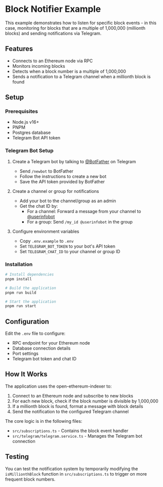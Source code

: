 # Block Notifier Example

This example demonstrates how to listen for specific block events - in this case, monitoring for blocks that are a multiple of 1,000,000 (millionth blocks) and sending notifications via Telegram.

## Features

- Connects to an Ethereum node via RPC
- Monitors incoming blocks
- Detects when a block number is a multiple of 1,000,000
- Sends a notification to a Telegram channel when a millionth block is found

## Setup

### Prerequisites

- Node.js v16+
- PNPM
- Postgres database
- Telegram Bot API token

### Telegram Bot Setup

1. Create a Telegram bot by talking to [@BotFather](https://t.me/botfather) on Telegram
   - Send `/newbot` to BotFather
   - Follow the instructions to create a new bot
   - Save the API token provided by BotFather

2. Create a channel or group for notifications
   - Add your bot to the channel/group as an admin
   - Get the chat ID by:
     - For a channel: Forward a message from your channel to [@userinfobot](https://t.me/userinfobot)
     - For a group: Send `/my_id @userinfobot` in the group

3. Configure environment variables
   - Copy `.env.example` to `.env`
   - Set `TELEGRAM_BOT_TOKEN` to your bot's API token
   - Set `TELEGRAM_CHAT_ID` to your channel or group ID

### Installation

```bash
# Install dependencies
pnpm install

# Build the application
pnpm run build

# Start the application
pnpm run start
```

## Configuration

Edit the `.env` file to configure:

- RPC endpoint for your Ethereum node
- Database connection details
- Port settings
- Telegram bot token and chat ID

## How It Works

The application uses the open-ethereum-indexer to:

1. Connect to an Ethereum node and subscribe to new blocks
2. For each new block, check if the block number is divisible by 1,000,000
3. If a millionth block is found, format a message with block details
4. Send the notification to the configured Telegram channel

The core logic is in the following files:

- `src/subscriptions.ts` - Contains the block event handler
- `src/telegram/telegram.service.ts` - Manages the Telegram bot connection

## Testing

You can test the notification system by temporarily modifying the `isMillionthBlock` function in `src/subscriptions.ts` to trigger on more frequent block numbers. 